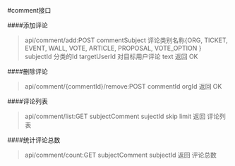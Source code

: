 #comment接口

####添加评论
>api/comment/add:POST
>commentSubject 评论类别名称{ORG, TICKET, EVENT, WALL, VOTE, ARTICLE, PROPOSAL, VOTE_OPTION }
>subjectId 分类的Id
>targetUserId 对目标用户评论
>text 
>返回 OK

####删除评论
>api/comment/{commentId}/remove:POST
>commentId
>orgId
>返回 OK

####评论列表
>api/comment/list:GET
>subjectComment
>sujectId
>skip
>limit
>返回  评论列表

####统计评论总数
>api/comment/count:GET
>subjectComment
>subjectId
>返回 评论总数